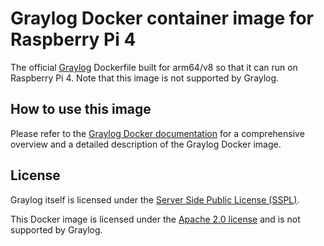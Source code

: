 # Graylog Docker container image for Raspberry Pi 4

The official [Graylog](https://github.com/Graylog2/graylog-docker) Dockerfile built for arm64/v8 so that it can run on Raspberry Pi 4. Note that this image is not supported by Graylog.

## How to use this image

Please refer to the [Graylog Docker documentation](http://docs.graylog.org/en/4.0/pages/installation/docker.html) for a comprehensive overview and a detailed description of the Graylog Docker image.

## License

Graylog itself is licensed under the [Server Side Public License (SSPL)](https://www.mongodb.com/licensing/server-side-public-license).

This Docker image is licensed under the [Apache 2.0 license](https://www.apache.org/licenses/LICENSE-2.0) and is not supported by Graylog.
